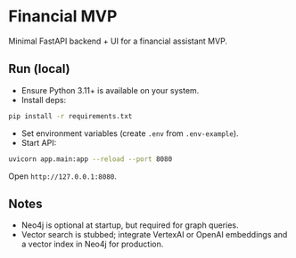 # Financial MVP

Minimal FastAPI backend + UI for a financial assistant MVP.

## Run (local)

- Ensure Python 3.11+ is available on your system.
- Install deps:

```bash
pip install -r requirements.txt
```

- Set environment variables (create `.env` from `.env-example`).
- Start API:

```bash
uvicorn app.main:app --reload --port 8080
```

Open `http://127.0.0.1:8080`.

## Notes
- Neo4j is optional at startup, but required for graph queries.
- Vector search is stubbed; integrate VertexAI or OpenAI embeddings and a vector index in Neo4j for production.
